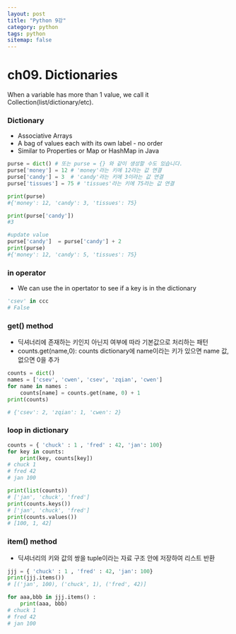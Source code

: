```yaml
---
layout: post
title: "Python 9강"
category: python
tags: python
sitemap: false
---
```

# ch09. Dictionaries

When a variable has more than 1 value, we call it Collection(list/dictionary/etc).

### Dictionary

- Associative Arrays
- A bag of values each with its own label - no order
- Similar to Properties or Map or HashMap in Java

```python
purse = dict() # 또는 purse = {} 와 같이 생성할 수도 있습니다.
purse['money'] = 12 # 'money'라는 키에 12라는 값 연결
purse['candy'] = 3  # 'candy'라는 키에 3이라는 값 연결
purse['tissues'] = 75 # 'tissues'라는 키에 75라는 값 연결

print(purse)
#{'money': 12, 'candy': 3, 'tissues': 75}

print(purse['candy'])
#3

#update value
purse['candy']  = purse['candy'] + 2
print(purse)
#{'money': 12, 'candy': 5, 'tissues': 75}
```

### in operator

- We can use the in opertator to see if a key is in the dictionary

```python
'csev' in ccc
# False
```

### get() method

- 딕셔너리에 존재하는 키인지 아닌지 여부에 따라 기본값으로 처리하는 패턴
- counts.get(name,0): counts dictionary에 name이라는 키가 있으면 name 값, 없으면 0을 추가

```python
counts = dict()
names = ['csev', 'cwen', 'csev', 'zqian', 'cwen']
for name in names :
    counts[name] = counts.get(name, 0) + 1
print(counts)

# {'csev': 2, 'zqian': 1, 'cwen': 2}
```

### loop in dictionary

```python
counts = { 'chuck' : 1 , 'fred' : 42, 'jan': 100}
for key in counts:
    print(key, counts[key])
# chuck 1
# fred 42
# jan 100

print(list(counts))
# ['jan', 'chuck', 'fred']
print(counts.keys())
# ['jan', 'chuck', 'fred']
print(counts.values())
# [100, 1, 42]
```

### item() method

- 딕셔너리의 키와 값의 쌍을 tuple이라는 자료 구조 안에 저장하여 리스트 반환

```python
jjj = { 'chuck' : 1 , 'fred' : 42, 'jan': 100}
print(jjj.items())
# [('jan', 100), ('chuck', 1), ('fred', 42)]

for aaa,bbb in jjj.items() :
    print(aaa, bbb)
# chuck 1
# fred 42
# jan 100
```